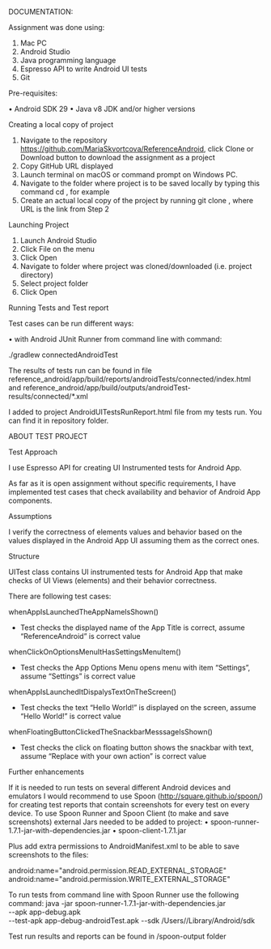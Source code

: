 DOCUMENTATION:

Assignment was done using:
1.	Mac PC
2.	Android Studio
3.	Java programming language
4.	Espresso API to write Android UI tests
5.	Git

Pre-requisites:

•	Android SDK 29
•	Java v8 JDK and/or higher versions

Creating a local copy of project
1.	Navigate to the repository https://github.com/MariaSkvortcova/ReferenceAndroid, click Clone or Download button to download the assignment as a project
2.	Copy GitHub URL displayed
3.	Launch terminal on macOS or command prompt on Windows PC.
4.	Navigate to the folder where project is to be saved locally by typing this command cd <folder>, for example
5.	Create an actual local copy of the project by running git clone <GitHub URL>, where URL is the link from Step 2
  
Launching Project
1.	Launch Android Studio
2.	Click File on the menu
3.	Click Open
4.	Navigate to folder where project was cloned/downloaded (i.e. project directory)
5.	Select project folder
6.	Click Open

Running Tests and Test report

Test cases can be run different ways:

•	with Android JUnit Runner 
from command line with command:

./gradlew connectedAndroidTest 

The results of tests run can be found in file 
reference_android/app/build/reports/androidTests/connected/index.html
and 
reference_android/app/build/outputs/androidTest-results/connected/*.xml

I added to project AndroidUITestsRunReport.html file from my tests run. You can find it in repository folder.

ABOUT TEST PROJECT

Test Approach

I use Espresso API for creating UI Instrumented tests for Android App.

As far as it is open assignment without specific requirements, I have implemented test cases that check availability and behavior of Android App components.

Assumptions

I verify the correctness of elements values and behavior based on the values displayed in the Android App UI assuming them as the correct ones.

Structure 

UITest class contains UI instrumented tests for Android App
that make checks of UI Views (elements) and their behavior correctness.

There are following test cases:

whenAppIsLaunchedTheAppNameIsShown()
-	Test checks the displayed name of the App Title is correct,
assume “ReferenceAndroid” is correct value

whenClickOnOptionsMenuItHasSettingsMenuItem()
-	Test checks the App Options Menu opens menu with item “Settings”,
	assume “Settings” is correct value


whenAppIsLaunchedItDispalysTextOnTheScreen()
-	Test checks the text “Hello World!” is displayed on the screen,
assume “Hello World!” is correct value


whenFloatingButtonClickedTheSnackbarMesssageIsShown()
-	Test checks the click on floating button shows the snackbar with text,
assume “Replace with your own action” is correct value

Further enhancements

If it is needed to run tests on several different Android devices and emulators I would recommend to use Spoon (http://square.github.io/spoon/) for creating test reports that contain screenshots for every test on every device.
To use Spoon Runner and Spoon Client (to make and save screenshots) external Jars needed to be added to project:
•	spoon-runner-1.7.1-jar-with-dependencies.jar
•	spoon-client-1.7.1.jar

Plus add extra permissions to AndroidManifest.xml to be able to save screenshots to the files:

android:name="android.permission.READ_EXTERNAL_STORAGE"
android:name="android.permission.WRITE_EXTERNAL_STORAGE"

To run tests from command line with Spoon Runner use the following command:
java -jar spoon-runner-1.7.1-jar-with-dependencies.jar  
 --apk app-debug.apk     
 --test-apk app-debug-androidTest.apk
 --sdk /Users/<username>/Library/Android/sdk
  
Test run results and reports can be found in /spoon-output folder



